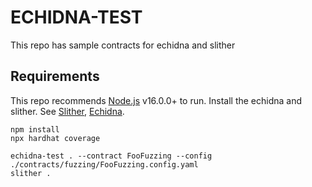 # ECHIDNA-TEST

This repo has sample contracts for echidna and slither

## Requirements

This repo recommends [Node.js](https://nodejs.org/) v16.0.0+ to run.
Install the echidna and slither.
See [Slither](https://github.com/crytic/slither), [Echidna](https://github.com/crytic/echidna).

```shell
npm install
npx hardhat coverage
```

```shell
echidna-test . --contract FooFuzzing --config ./contracts/fuzzing/FooFuzzing.config.yaml
slither . 
```